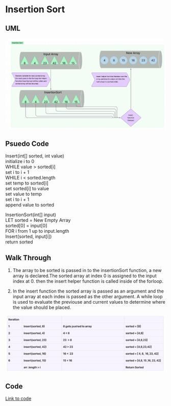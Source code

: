 # Insertion Sort

## UML
![UML](./assets/BLOG-1.png)  

## Psuedo Code 
Insert(int[] sorted, int value)  
  initialize i to 0  
  WHILE value > sorted[i]  
    set i to i + 1  
  WHILE i < sorted.length  
    set temp to sorted[i]  
    set sorted[i] to value  
    set value to temp  
    set i to i + 1  
  append value to sorted  

InsertionSort(int[] input)  
  LET sorted = New Empty Array  
  sorted[0] = input[0]  
  FOR i from 1 up to input.length  
    Insert(sorted, input[i])  
  return sorted  

## Walk Through

1. The array to be sorted is passed in to the insertionSort function, a new array is declared.The sorted array at index 0 is assigned to the input index at 0. then the insert helper function is called inside of the forloop.  

2. In the insert function the sorted array is passed as an argument and the input array at each index is passed as the other argument. A while loop is used to evaluate the previouse and current values to determine where the value should be placed. 

![Table](./assets/BLOG-2.png)


## Code

[Link to code](./index.js)
